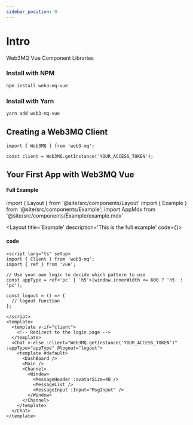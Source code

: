 ```yaml
---
sidebar_position: 0
---
```


# Intro

Web3MQ Vue Component Libraries

### Install with NPM

```bash
npm install web3-mq-vue
```

### Install with Yarn

```bash
yarn add web3-mq-vue
```

## Creating a Web3MQ Client

```tsx
import { Web3MQ } from 'web3-mq';

const client = Web3MQ.getInstance('YOUR_ACCESS_TOKEN');
```

## Your First App with Web3MQ Vue

#### Full Example

import { Layout } from '@site/src/components/Layout'
import { Example } from '@site/src/components/Example';
import AppMdx from '@site/src/components/Example/example.mdx'

<Layout
title='Example'
description='This is the full example'
code={<AppMdx />}>
<Example src="https://main.d3igpcgqw8xy7h.amplifyapp.com/" />
</Layout>

#### code

```vue
<script lang="ts" setup>
import { Client } from 'web3-mq';
import { ref } from 'vue';

// Use your own logic to decide which pattern to use
const appType = ref<'pc' | 'h5'>(window.innerWidth <= 600 ? 'h5' : 'pc');

const logout = () => {
  // logout function
};

</script>
<template>
  <template v-if="client">
    <!-- Redirect to the login page -->
  </template>
  <Chat v-else :client="Web3MQ.getInstance('YOUR_ACCESS_TOKEN')" :appType="appType" @logout="logout">
    <template #default>
      <DashBoard />
      <Main />
      <Channel>
        <Window>
          <MessageHeader :avatarSize=40 />
          <MessageList />
          <MessageInput :Input="MsgInput" />
        </Window>
      </Channel>
    </template>
  </Chat>
</template>
```

